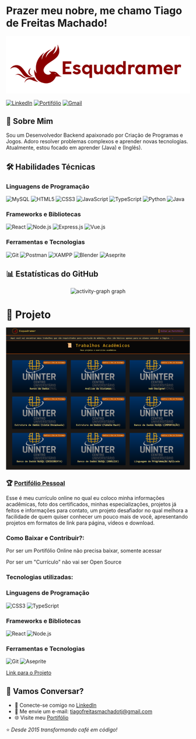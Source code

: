 # Prazer meu nobre, me chamo Tiago de Freitas Machado!

![Screenshot do Meu Projeto](/public/Logo.png)

[![LinkedIn](https://img.shields.io/badge/LinkedIn-0077B5?style=for-the-badge&logo=linkedin&logoColor=white)](linkedin.com/in/tiagofreitasmachado/)
[![Portifólio](https://img.shields.io/badge/Portfolio-%23000000.svg?style=for-the-badge&logo=firefox&logoColor=white)](https://portfolio-pessoal-mu-virid.vercel.app)
[![Gmail](https://img.shields.io/badge/Gmail-D14836?style=for-the-badge&logo=gmail&logoColor=white)](mailto:tiagofreitasmachadotj@gmail.com)

## 🚀 Sobre Mim
Sou um Desenvolvedor Backend apaixonado por Criação de Programas e Jogos. Adoro resolver problemas complexos e aprender novas tecnologias. Atualmente, estou focado em aprender (Java) e (Inglês).

## 🛠 Habilidades Técnicas
### Linguagens de Programação
![MySQL](https://img.shields.io/badge/MySQL-ED8B00?style=for-the-badge&logo=MySQL&logoColor=white)
![HTML5](https://img.shields.io/badge/HTML5-E34F26?style=for-the-badge&logo=html5&logoColor=white)
![CSS3](https://img.shields.io/badge/CSS3-1572B6?style=for-the-badge&logo=css3&logoColor=white)
![JavaScript](https://img.shields.io/badge/JavaScript-F7DF1E?style=for-the-badge&logo=javascript&logoColor=black)
![TypeScript](https://img.shields.io/badge/TypeScript-3178C6?style=for-the-badge&logo=typescript&logoColor=white)
![Python](https://img.shields.io/badge/Python-3776AB?style=for-the-badge&logo=python&logoColor=white)
![Java](https://img.shields.io/badge/Java-ED8B00?style=for-the-badge&logo=java&logoColor=white)

### Frameworks e Bibliotecas
![React](https://img.shields.io/badge/React-20232A?style=for-the-badge&logo=react&logoColor=61DAFB)
![Node.js](https://img.shields.io/badge/Node.js-43853D?style=for-the-badge&logo=node.js&logoColor=white)
![Express.js](https://img.shields.io/badge/Express.js-404D59?style=for-the-badge)
![Vue.js](https://img.shields.io/badge/Vue.js-35495E?style=for-the-badge&logo=vuedotjs&logoColor=4FC08D)

### Ferramentas e Tecnologias
![Git](https://img.shields.io/badge/Git-F05032?style=for-the-badge&logo=git&logoColor=white)
![Postman](https://img.shields.io/badge/Postman-FF6C37?style=for-the-badge&logo=postman&logoColor=white)
![XAMPP](https://img.shields.io/badge/XAMPP-FB7A24?style=for-the-badge&logo=xampp&logoColor=white)
![Blender](https://img.shields.io/badge/Blender-F5792A?style=for-the-badge&logo=blender&logoColor=white)
![Aseprite](https://img.shields.io/badge/Aseprite-7D929E?style=for-the-badge&logo=aseprite&logoColor=white)

## 📊 Estatísticas do GitHub
<div align="center">
  <img src="https://github-readme-activity-graph.vercel.app/graph?username=SrFearless&area=false&hide_border=true&hide_title=true&theme=gotham" height="250" alt="activity-graph graph"  />
</div>

# 📌 Projeto

![Screenshot do Meu Projeto](/public/print.png)

### 🏆 [Portifólio Pessoal](https://portfolio-pessoal-mu-virid.vercel.app)
Esse é meu currículo online no qual eu coloco minha informações acadêmicas, foto dos certificados, minhas especializações, projetos já feitos e informações para contato,
um projeto desafiador no qual melhora a facilidade de quem quiser conhecer um pouco mais de você, apresentando projetos em formatos de link para página, vídeos e download.

### Como Baixar e Contribuir?:

Por ser um Portifólio Online não precisa baixar, somente acessar

Por ser um "Currículo" não vai ser Open Source

### Tecnologias utilizadas:
### Linguagens de Programação
![CSS3](https://img.shields.io/badge/CSS3-1572B6?style=for-the-badge&logo=css3&logoColor=white)
![TypeScript](https://img.shields.io/badge/TypeScript-3178C6?style=for-the-badge&logo=typescript&logoColor=white)

### Frameworks e Bibliotecas
![React](https://img.shields.io/badge/React-20232A?style=for-the-badge&logo=react&logoColor=61DAFB)
![Node.js](https://img.shields.io/badge/Node.js-43853D?style=for-the-badge&logo=node.js&logoColor=white)

### Ferramentas e Tecnologias
![Git](https://img.shields.io/badge/Git-F05032?style=for-the-badge&logo=git&logoColor=white)
![Aseprite](https://img.shields.io/badge/Aseprite-7D929E?style=for-the-badge&logo=aseprite&logoColor=white)

[Link para o Projeto](https://portfolio-pessoal-mu-virid.vercel.app)

## 🤝 Vamos Conversar?
- 💼 Conecte-se comigo no [LinkedIn](linkedin.com/in/tiagofreitasmachado/)
- 📧 Me envie um e-mail: [tiagofreitasmachadotj@gmail.com](mailto:tiagofreitasmachadotj@gmail.com)
- 🌐 Visite meu [Portifólio]([https://seu-portfolio.com](https://portfolio-pessoal-mu-virid.vercel.app))

⭐️ *Desde 2015 transformando café em código!*
